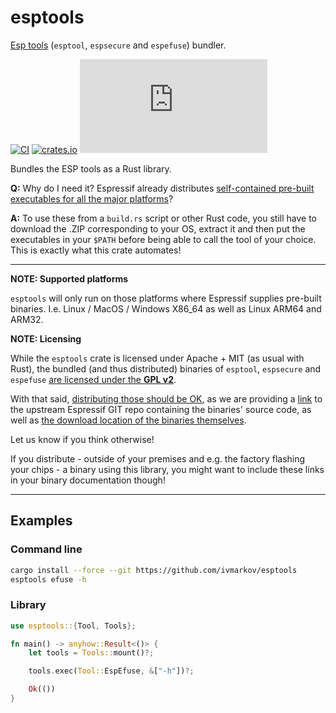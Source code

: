 # esptools

[Esp tools](https://github.com/espressif/esptool) (`esptool`, `espsecure` and `espefuse`) bundler.

[![CI](https://github.com/ivmarkov/esptools/actions/workflows/ci.yml/badge.svg)](https://github.com/ivmarkov/esptools/actions/workflows/ci.yml)
[![crates.io](https://img.shields.io/crates/v/esptools.svg)](https://crates.io/crates/esptools)
[![Matrix](https://img.shields.io/matrix/esp-rs:matrix.org?label=join%20matrix&color=BEC5C9&logo=matrix)](https://matrix.to/#/#esp-rs:matrix.org)

Bundles the ESP tools as a Rust library.

**Q:** Why do I need it? Espressif already distributes [self-contained pre-built executables for all the major platforms](https://github.com/espressif/esptool/releases/tag/v4.8.1)?

**A:** To use these from a `build.rs` script or other Rust code, you still have to download the .ZIP corresponding to your OS, extract it
   and then put the executables in your `$PATH` before being able to call the tool of your choice.
   This is exactly what this crate automates!

---
**NOTE: Supported platforms**

`esptools` will only run on those platforms where Espressif supplies pre-built binaries. I.e. Linux / MacOS / Windows X86_64 as well as Linux ARM64 and ARM32.

**NOTE: Licensing**

While the `esptools` crate is licensed under Apache + MIT (as usual with Rust), the bundled (and thus distributed) binaries of `esptool`, `espsecure` and `espefuse` [are licensed under the **GPL v2**](https://github.com/espressif/esptool/blob/master/LICENSE).

With that said, [distributing those should be OK](https://www.reddit.com/r/opensource/comments/nok8lg/include_binaries_of_a_gpl_licensed_program/), as we are providing a [link](https://github.com/espressif/esptool) to the upstream Espressif GIT repo containing the binaries' source code, as well as [the download location of the binaries themselves](https://github.com/espressif/esptool/releases/tag/v4.8.1).

Let us know if you think otherwise!

If you distribute - outside of your premises and e.g. the factory flashing your chips - a binary using this library, you might want to include these links in your binary documentation though!

---

## Examples

### Command line

```sh
cargo install --force --git https://github.com/ivmarkov/esptools
esptools efuse -h
```

### Library

```rust
use esptools::{Tool, Tools};

fn main() -> anyhow::Result<()> {
    let tools = Tools::mount()?;

    tools.exec(Tool::EspEfuse, &["-h"])?;

    Ok(())
}
```
